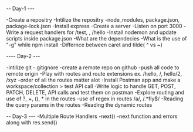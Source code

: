 --  Day-1 ---

-Create a repositry
-Intilize the repositry
-node_modules, package.json, package-lock.json
-Install express
-Create a server
-Listen on port  3000
-Write a request handlers for /test, , /hello
-Install nodemon and update scripts inside package.json
-What are the dependecies
-What is the use of "-g" while npm install
-Differnce between caret and tilde( ^ vs ~)

---- Day-2 ---

-intilize git
-.gitignore
-create a remote repo on github
-push all code to remote origin
-Play with routes and route extensions ex. /hello, /, hello/2, 
/xyz
-order of all the routes matter alot
-Install Postman app and make a workspace/collection > test 
API call
-Write logic to handle GET, POST, PATCH, DELETE, API calls 
and test them on postman
-Explore routing and use of ?, +, (), * in the routes
-use of regex in routes /a/, /.*fly$/
-Reading the query params in the routes 
-Reading the dynamic routes


-- Day-3 ---
-Multiple Route Handlers
-next()
-next function and errors along with res.send()
